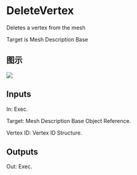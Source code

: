 # DeleteVertex

Deletes a vertex from the mesh

Target is Mesh Description Base

## 图示

![]($-20221218-20033354.png)

## Inputs

In: Exec.

Target: Mesh Description Base Object Reference.

Vertex ID: Vertex ID Structure.  

## Outputs

Out: Exec.

